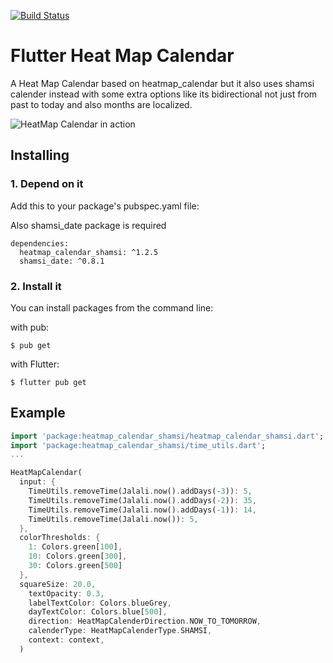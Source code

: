 [![Build Status](https://travis-ci.org/pedrohff/flutter_heatmap_calendar.svg?branch=master)](https://travis-ci.org/pedrohff/flutter_heatmap_calendar)
# Flutter Heat Map Calendar
A Heat Map Calendar based on heatmap_calendar but it also uses shamsi calender instead with some extra options like its bidirectional not just from past to today and also months are localized.

![HeatMap Calendar in action](https://thumbs.gfycat.com/ImmaculateRequiredLarva.webp)


## Installing

### 1. Depend on it
Add this to your package's pubspec.yaml file:

Also shamsi_date package is required

```
dependencies:
  heatmap_calendar_shamsi: ^1.2.5
  shamsi_date: ^0.8.1
```

### 2. Install it
You can install packages from the command line:

with pub:

```shell
$ pub get
```

with Flutter:

```shell
$ flutter pub get
```

## Example
```dart
import 'package:heatmap_calendar_shamsi/heatmap_calendar_shamsi.dart';
import 'package:heatmap_calendar_shamsi/time_utils.dart';
...

HeatMapCalendar(
  input: {
    TimeUtils.removeTime(Jalali.now().addDays(-3)): 5,
    TimeUtils.removeTime(Jalali.now().addDays(-2)): 35,
    TimeUtils.removeTime(Jalali.now().addDays(-1)): 14,
    TimeUtils.removeTime(Jalali.now()): 5,
  },
  colorThresholds: {
    1: Colors.green[100],
    10: Colors.green[300],
    30: Colors.green[500]
  },
  squareSize: 20.0,
    textOpacity: 0.3,
    labelTextColor: Colors.blueGrey,
    dayTextColor: Colors.blue[500],
    direction: HeatMapCalenderDirection.NOW_TO_TOMORROW,
    calenderType: HeatMapCalenderType.SHAMSI,
    context: context,
  )
```
